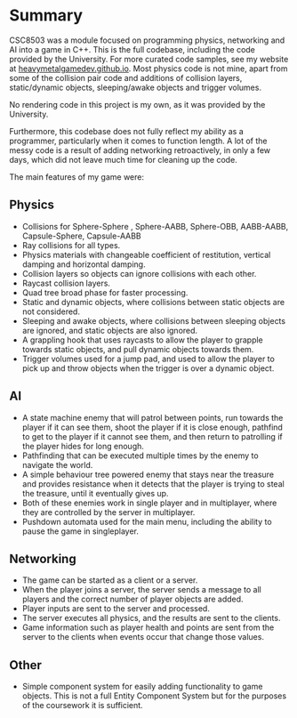 # Summary
CSC8503 was a module focused on programming physics, networking and AI into a game in C++.
This is the full codebase, including the code provided by the University. For more curated code samples, see my website at [heavymetalgamedev.github.io](heavymetalgamedev.github.io).
Most physics code is not mine, apart from some of the collision pair code and additions of collision layers, static/dynamic objects, sleeping/awake objects and trigger volumes.

No rendering code in this project is my own, as it was provided by the University.


Furthermore, this codebase does not fully reflect my ability as a programmer, particularly when it comes to function length.
A lot of the messy code is a result of adding networking retroactively, in only a few days, which did not leave much time for cleaning up the code.

The main features of my game were:
## Physics
- Collisions for Sphere-Sphere , Sphere-AABB, Sphere-OBB, AABB-AABB, Capsule-Sphere, Capsule-AABB
- Ray collisions for all types. 
- Physics materials with changeable coefficient of restitution, vertical damping and horizontal damping. 
- Collision layers so objects can ignore collisions with each other. 
- Raycast collision layers. 
- Quad tree broad phase for faster processing. 
- Static and dynamic objects, where collisions between static objects are not considered. 
- Sleeping and awake objects, where collisions between sleeping objects are ignored, and static objects are also ignored. 
- A grappling hook that uses raycasts to allow the player to grapple towards static objects, and pull dynamic objects towards them. 
- Trigger volumes used for a jump pad, and used to allow the player to pick up and throw objects when the trigger is over a dynamic object. 

## AI 
- A state machine enemy that will patrol between points, run towards the player if it can see them, shoot the player if it is close enough, pathfind to get to the player if it cannot see them, and then return to patrolling if the player hides for long enough. 
- Pathfinding that can be executed multiple times by the enemy to navigate the world. 
- A simple behaviour tree powered enemy that stays near the treasure and provides resistance when it detects that the player is trying to steal the treasure, until it eventually gives up. 
- Both of these enemies work in single player and in multiplayer, where they are controlled by the server in multiplayer. 
- Pushdown automata used for the main menu, including the ability to pause the game in singleplayer. 

## Networking
- The game can be started as a client or a server. 
- When the player joins a server, the server sends a message to all players and the correct number of player objects are added. 
- Player inputs are sent to the server and processed. 
- The server executes all physics, and the results are sent to the clients. 
- Game information such as player health and points are sent from the server to the clients when events occur that change those values. 

## Other
- Simple component system for easily adding functionality to game objects. This is not a full Entity Component System but for the purposes of the coursework it is sufficient. 

